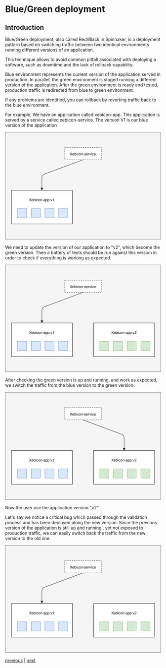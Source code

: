 # Blue/Green deployment
## Introduction


Blue/Green deployment, also called Red/Black in Spinnaker, is a deployment pattern based on switching traffic between two identical environments running different versions of an application.

This technique allows to avoid common pitfall associated with deploying a software, such as downtime and the lack of rollback capability.

Blue environment represents the current version of the application served in production. In parallel, the green environment is staged running a different version of the application. After the green environment is ready and tested, production traffic is redirected from blue to green environment.

If any problems are identified, you can rollback by reverting traffic back to the blue environment.

For example, We have an application called xebicon-app. This application is served by a service called xebicon-service. The version V1 is our blue version of the application

<p align="center">
  <img src="images/B_G-Blue.svg"/>
</p>

We need to update the version of our application to "v2", which become the green version. Then a battery of tests should be run against this version in order to check if everything is working as expected.

<p align="center">
  <img src="images/B_G-Green.svg"/>
</p>

After checking the green version is up and running, and work as expected, we switch the traffic from the blue version to the green version.

<p align="center">
  <img src="images/B_G-Switch.svg"/>
</p>

Now the user use the application version "v2".

Let's say we notice a critical bug which passed through the validation process and has been deployed along the new version.
Since the previous version of the application is still up and running , yet not exposed to production traffic, we can easily switch back the traffic from the new version to the old one.

<p align="center">
  <img src="images/B_G-KO.svg"/>
</p>

[previous](../part2/exercise2/README.md) | [next](./exercice1/README.md)

